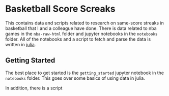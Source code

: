 # Basketball Score Screaks

This contains data and scripts related to research on same-score streaks in basketball that I and a colleague have done.  There is data related to nba games in the `nba-raw-html` folder and jupyter notebooks in the `notebooks` folder.  All of the notebooks and a script to fetch and parse the data is written in [julia](https://julialang.org).

## Getting Started

The best place to get started is the `getting_started` jupyter notebook in the `notebooks` folder.  This goes over some basics of using data in julia.

In addition, there is a script
